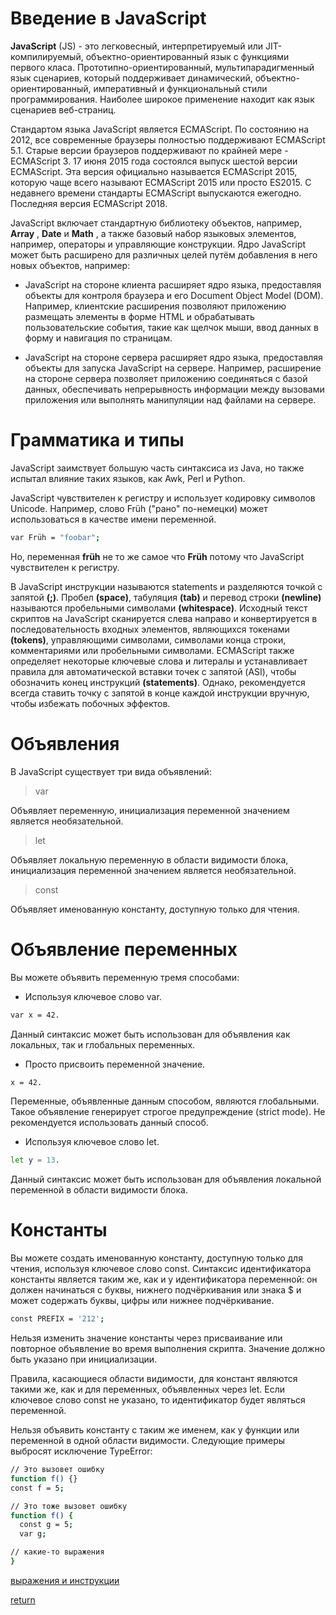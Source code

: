 # Введение в JavaScript #

**JavaScript** (JS) - это легковесный, интерпретируемый или JIT-компилируемый, объектно-ориентированный язык с функциями первого класа.
Прототипно-ориентированный, мультипарадигменный язык сценариев, который поддерживает динамический, объектно-ориентированный, императивный и функциональный стили программирования.
Наиболее широкое применение находит как язык сценариев веб-страниц.

Стандартом языка JavaScript является ECMAScript. По состоянию на 2012, все современные браузеры полностью поддерживают ECMAScript 5.1. 
Старые версии браузеров поддерживают по крайней мере - ECMAScript 3. 
17 июня 2015 года состоялся выпуск шестой версии ECMAScript. Эта версия официально называется ECMAScript 2015, которую чаще всего называют ECMAScript 2015 или просто ES2015. 
С недавнего времени стандарты ECMAScript выпускаются ежегодно. Последняя версия ECMAScript 2018.

JavaScript включает стандартную библиотеку объектов, например, **Array** , **Date** и **Math** , а также базовый набор языковых элементов, например, операторы и управляющие конструкции. 
Ядро JavaScript может быть расширено для различных целей путём добавления в него новых объектов, например:

* JavaScript на стороне клиента расширяет ядро языка, предоставляя объекты для контроля браузера и его Document Object Model (DOM). 
  Например, клиентские расширения позволяют приложению размещать элементы в форме HTML и обрабатывать пользовательские события, 
  такие как щелчок мыши, ввод данных в форму и навигация по страницам.
  
* JavaScript на стороне сервера расширяет ядро языка, предоставляя объекты для запуска JavaScript на сервере. 
  Например, расширение на стороне сервера позволяет приложению соединяться с базой данных, обеспечивать непрерывность информации между вызовами 
  приложения или выполнять манипуляции над файлами на сервере.
  
Грамматика и типы
=================
  
JavaScript заимствует большую часть синтаксиса из Java, но также испытал влияние таких языков, как Awk, Perl и Python.

JavaScript чувствителен к регистру и использует кодировку символов Unicode. 
Например, слово Früh ("рано" по-немецки) может использоваться в качестве имени переменной.

```sh
var Früh = "foobar";
```
 
Но, переменная **früh** не то же самое что **Früh** потому что JavaScript чувствителен к регистру.

В JavaScript инструкции называются statements и разделяются точкой с запятой **(;)**. 
Пробел **(space)**, табуляция **(tab)** и перевод строки **(newline)** называются пробельными символами **(whitespace)**. 
Исходный текст скриптов на JavaScript сканируется слева направо и конвертируется в последовательность входных элементов, являющихся токенами **(tokens)**, 
управляющими символами, символами конца строки, комментариями или пробельными символами. 
ECMAScript также определяет некоторые ключевые слова и литералы и устанавливает правила для автоматической вставки точек с запятой (ASI), 
чтобы обозначить конец инструкций **(statements)**. 
Однако, рекомендуется всегда ставить точку с запятой в конце каждой инструкции вручную, чтобы избежать побочных эффектов.

Объявления
==========

В JavaScript существует три вида объявлений:

>var

Объявляет переменную, инициализация переменной значением является необязательной.

>let

Объявляет локальную переменную в области видимости блока, инициализация переменной значением является необязательной.

>const

Объявляет именованную константу, доступную только для чтения.

Объявление переменных
=====================

Вы можете объявить переменную тремя способами:

* Используя ключевое слово var. 

```sh
var x = 42. 
```

Данный синтаксис может быть использован для объявления как локальных, так и глобальных переменных.

* Просто присвоить переменной значение. 

```sh
x = 42. 
```

Переменные, объявленные данным способом, являются глобальными. Такое объявление генерирует строгое предупреждение  (strict mode). Не рекомендуется использовать данный способ.

* Используя ключевое слово let. 

```sh
let y = 13.
```

Данный синтаксис может быть использован для объявления локальной переменной в области видимости блока.

Константы
=========

Вы можете создать именованную константу, доступную только для чтения, используя ключевое слово const. Синтаксис идентификатора константы является таким же, как и у идентификатора переменной: он должен начинаться с буквы, нижнего подчёркивания или знака $ и может содержать буквы, цифры или нижнее подчёркивание.

```sh
const PREFIX = '212';
```

Нельзя изменить значение константы через присваивание или повторное объявление во время выполнения скрипта. Значение должно быть указано при инициализации.

Правила, касающиеся области видимости, для констант являются такими же, как и для переменных, объявленных через let. Если ключевое слово const не указано, то идентификатор будет являться переменной.

Нельзя объявить константу с таким же именем, как у функции или переменной в одной области видимости. Следующие примеры выбросят исключение TypeError:

```sh
// Это вызовет ошибку 
function f() {}
const f = 5; 

// Это тоже вызовет ошибку 
function f() {
  const g = 5;
  var g;

// какие-то выражения 
} 
```

[выражения и инструкции](https://y-doka.site/js/doka/expressions-vs-statements/)

[return](https://y-doka.site/js/doka/return/)
